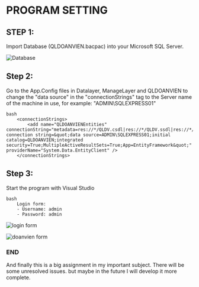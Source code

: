 # PROGRAM SETTING
## STEP 1: 
Import Database (QLDOANVIEN.bacpac) into your Microsoft SQL Server.

![Database](https://user-images.githubusercontent.com/109634649/182444984-74890694-ff1d-4c0c-a63d-50b50019b80a.png)

## Step 2:
Go to the App.Config files in Datalayer, ManageLayer and QLDOANVIEN to change the "data source" in the "connectionStrings" tag to the Server name of the machine in use, for example: "ADMIN\SQLEXPRESS01"
 
    bash
        <connectionStrings>
            <add name="QLDOANVIENEntities" connectionString="metadata=res://*/QLDV.csdl|res://*/QLDV.ssdl|res://*/QLDV.msl;provider=System.Data.SqlClient;provider connection string=&quot;data source=ADMIN\SQLEXPRESS01;initial catalog=QLDOANVIEN;integrated security=True;MultipleActiveResultSets=True;App=EntityFramework&quot;" providerName="System.Data.EntityClient" />
        </connectionStrings>

## Step 3:
Start the program with Visual Studio

    bash
        Login form:
        - Username: admin
        - Password: admin
![login form](https://user-images.githubusercontent.com/109634649/182445341-5087e4a2-022c-428c-b68a-94d59e588a14.png)

![doanvien form](https://user-images.githubusercontent.com/109634649/182445997-08d8c3a9-31f2-483f-a266-76084c530867.png)


### END
And finally this is a big assignment in my important subject. There will be some unresolved issues. but maybe in the future I will develop it more complete. 
